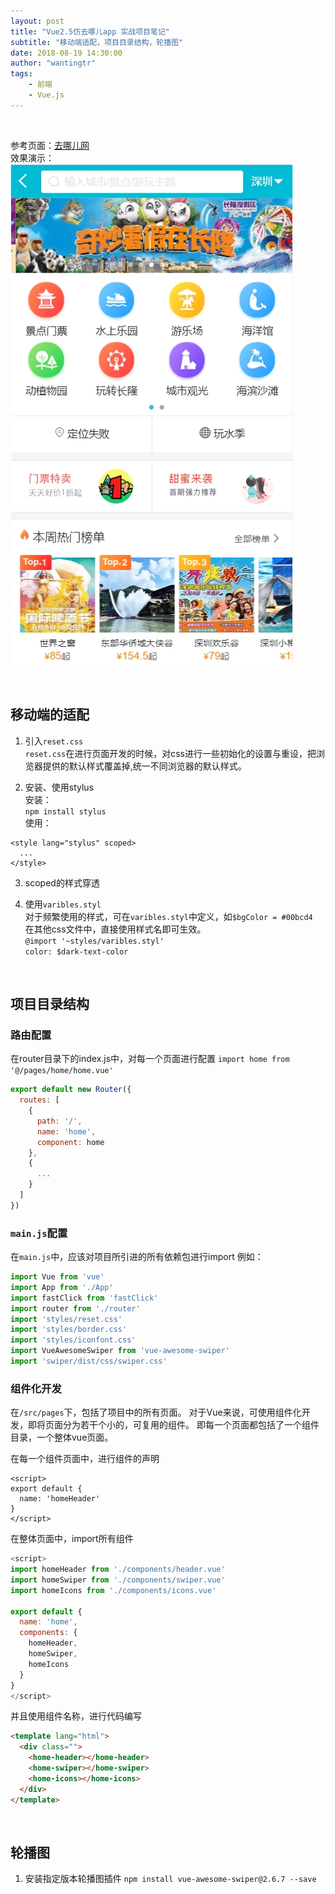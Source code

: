 ```yaml
---
layout: post
title: "Vue2.5仿去哪儿app 实战项目笔记"
subtitle: "移动端适配，项目目录结构，轮播图"
date: 2018-08-19 14:30:00
author: "wantingtr"
tags:
    - 前端
    - Vue.js
---
```


&nbsp;

参考页面：<a href='http://piao.qunar.com/touch/'>去哪儿网</a>  
效果演示：  
![qunar](/img/post/vue/vue2.5qunar.jpg)


&nbsp;

## 移动端的适配
1. 引入`reset.css`  
`reset.css`在进行页面开发的时候，对css进行一些初始化的设置与重设，把浏览器提供的默认样式覆盖掉,统一不同浏览器的默认样式。

2. 安装、使用stylus  
安装：  
`npm install stylus`  
使用：
```
<style lang="stylus" scoped>
  ...
</style>
```

3. scoped的样式穿透


4. 使用`varibles.styl`   
对于频繁使用的样式，可在`varibles.styl`中定义，如`$bgColor = #00bcd4`   
在其他css文件中，直接使用样式名即可生效。  
`@import '~styles/varibles.styl'`  
`color: $dark-text-color`

&nbsp;

## 项目目录结构  

### 路由配置
在router目录下的index.js中，对每一个页面进行配置
`import home from '@/pages/home/home.vue'`

```js
export default new Router({
  routes: [
    {
      path: '/',
      name: 'home',
      component: home
    },
    {
      ...
    }
  ]
})
```

### `main.js`配置
在`main.js`中，应该对项目所引进的所有依赖包进行import
例如：
```js
import Vue from 'vue'
import App from './App'
import fastClick from 'fastClick'
import router from './router'
import 'styles/reset.css'
import 'styles/border.css'
import 'styles/iconfont.css'
import VueAwesomeSwiper from 'vue-awesome-swiper'
import 'swiper/dist/css/swiper.css'
```

### 组件化开发
在`/src/pages`下，包括了项目中的所有页面。
对于Vue来说，可使用组件化开发，即将页面分为若干个小的，可复用的组件。
即每一个页面都包括了一个组件目录，一个整体vue页面。


在每一个组件页面中，进行组件的声明
```
<script>
export default {
  name: 'homeHeader'
}
</script>
```

在整体页面中，import所有组件
```js
<script>
import homeHeader from './components/header.vue'
import homeSwiper from './components/swiper.vue'
import homeIcons from './components/icons.vue'

export default {
  name: 'home',
  components: {
    homeHeader,
    homeSwiper,
    homeIcons
  }
}
</script>
```
并且使用组件名称，进行代码编写
```html
<template lang="html">
  <div class="">
    <home-header></home-header>
    <home-swiper></home-swiper>
    <home-icons></home-icons>
  </div>
</template>
```

&nbsp;

## 轮播图
1. 安装指定版本轮播图插件
   `npm install vue-awesome-swiper@2.6.7 --save`
